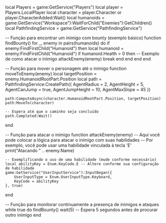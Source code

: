 local Players = game:GetService("Players")
local player = Players.LocalPlayer
local character = player.Character or player.CharacterAdded:Wait()
local humanoids = game:GetService("Workspace"):WaitForChild("Enemies"):GetChildren()
local PathfindingService = game:GetService("PathfindingService")

-- Função para encontrar um inimigo com bounty (exemplo básico)
function findBounty()
    for _, enemy in pairs(humanoids) do
        if enemy:FindFirstChild("Humanoid") then
            local humanoid = enemy:FindFirstChild("Humanoid")
            if humanoid.Health > 0 then
                -- Exemplo de como atacar o inimigo
                attackEnemy(enemy)
                break
            end
        end
    end
end

-- Função para mover o personagem até o inimigo
function moveToEnemy(enemy)
    local targetPosition = enemy.HumanoidRootPart.Position
    local path = PathfindingService:CreatePath({
        AgentRadius = 2,
        AgentHeight = 5,
        AgentCanJump = true,
        AgentJumpHeight = 10,
        AgentMaxSlope = 45
    })
    
    path:ComputeAsync(character.HumanoidRootPart.Position, targetPosition)
    path:MoveTo(character)

    -- Espera até que o caminho seja concluído
    path.Completed:Wait()
end

-- Função para atacar o inimigo
function attackEnemy(enemy)
    -- Aqui você pode colocar a lógica para atacar o inimigo com suas habilidades
    -- Por exemplo, você pode usar uma habilidade vinculada à tecla 'E'
    print("Atacando " .. enemy.Name)

    -- Exemplificando o uso de uma habilidade (mude conforme necessário)
    local abilityKey = Enum.KeyCode.E -- Altere conforme sua configuração de habilidade
    game:GetService("UserInputService"):InputBegan({
        UserInputType = Enum.UserInputType.Keyboard,
        KeyCode = abilityKey
    }, true)
end

-- Função para monitorar continuamente a presença de inimigos e ataques
while true do
    findBounty()
    wait(5) -- Espera 5 segundos antes de procurar outro inimigo
end
